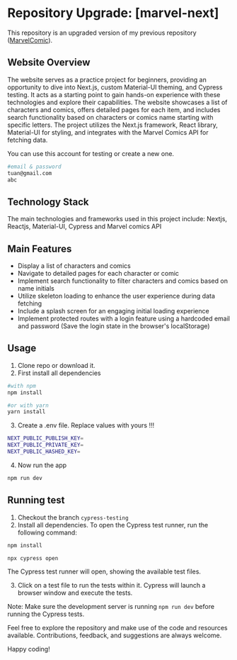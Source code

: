 # Repository Upgrade: [marvel-next]

This repository is an upgraded version of my previous repository ([MarvelComic](https://github.com/truonganletk/MarvelComic)).

## Website Overview

The website serves as a practice project for beginners, providing an opportunity to dive into Next.js, custom Material-UI theming, and Cypress testing. It acts as a starting point to gain hands-on experience with these technologies and explore their capabilities. The website showcases a list of characters and comics, offers detailed pages for each item, and includes search functionality based on characters or comics name starting with specific letters. The project utilizes the Next.js framework, React library, Material-UI for styling, and integrates with the Marvel Comics API for fetching data.

You can use this account for testing or create a new one.

```sh
#email & password
tuan@gmail.com
abc
```

## Technology Stack

The main technologies and frameworks used in this project include: Nextjs, Reactjs, Material-UI, Cypress and Marvel comics API


## Main Features

- Display a list of characters and comics
- Navigate to detailed pages for each character or comic
- Implement search functionality to filter characters and comics based on name initials
- Utilize skeleton loading to enhance the user experience during data fetching
- Include a splash screen for an engaging initial loading experience
- Implement protected routes with a login feature using a hardcoded email and password (Save the login state in the browser's localStorage)

## Usage

1. Clone repo or download it.
2. First install all dependencies

```sh
#with npm
npm install

#or with yarn
yarn install
```

3. Create a .env file. Replace values with yours !!!

```sh
NEXT_PUBLIC_PUBLISH_KEY=
NEXT_PUBLIC_PRIVATE_KEY=
NEXT_PUBLIC_HASHED_KEY=
```

4. Now run the app

```sh
npm run dev
```

## Running test
1. Checkout the branch ```cypress-testing```
2. Install all dependencies. To open the Cypress test runner, run the following command:
```sh
npm install
```
  
```sh
npx cypress open
```
The Cypress test runner will open, showing the available test files.

3. Click on a test file to run the tests within it. Cypress will launch a browser window and execute the tests.

Note: Make sure the development server is running ```npm run dev``` before running the Cypress tests. 

Feel free to explore the repository and make use of the code and resources available. Contributions, feedback, and suggestions are always welcome.

Happy coding!


